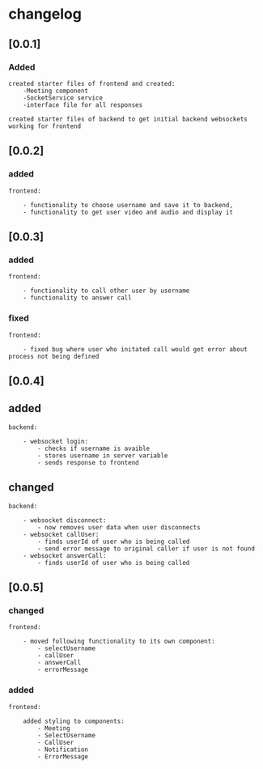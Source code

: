 # changelog

## [0.0.1] 

### Added

    created starter files of frontend and created:
        -Meeting component
        -SocketService service
        -interface file for all responses
    
    created starter files of backend to get initial backend websockets working for frontend

## [0.0.2]

### added

    frontend:

        - functionality to choose username and save it to backend,
        - functionality to get user video and audio and display it

## [0.0.3]

### added

    frontend:

        - functionality to call other user by username
        - functionality to answer call

### fixed

    frontend:

        - fixed bug where user who initated call would get error about process not being defined

## [0.0.4]

## added

    backend:

        - websocket login:
            - checks if username is avaible
            - stores username in server variable
            - sends response to frontend
## changed

    backend:

        - websocket disconnect:
            - now removes user data when user disconnects
        - websocket callUser:
            - finds userId of user who is being called
            - send error message to original caller if user is not found
        - websocket answerCall:
            - finds userId of user who is being called

## [0.0.5]

### changed

    frontend:

        - moved following functionality to its own component:
            - selectUsername
            - callUser
            - answerCall
            - errorMessage
### added

    frontend:

        added styling to components:
            - Meeting
            - SelectUsername
            - CallUser
            - Notification
            - ErrorMessage
